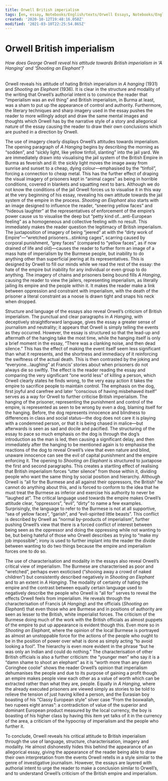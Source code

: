 ```yaml
---
title: Orwell British imperialism
tags: [en, essay, Notebooks/English/texts/Orwell Essays, Notebooks/English/writing]
created: '2020-10-12T19:48:16.058Z'
modified: '2021-03-10T22:25:54.865Z'
---
```


# Orwell British imperialism


###### How does George Orwell reveal his attitude towards British imperialism in ‘A Hanging’ and ‘Shooting an Elephant’?

Orwell reveals his attitude of hating British imperialism in *A hanging* (1931) and *Shooting an Elephant* (1936). It is clear in the structure and modality of the writing that Orwell’s authorial intent is to convince the reader that “imperialism was an evil thing” and British imperialism, in Burma at least, was a sham to put up the appearance of control and authority. Furthermore, the literary techniques and sharp imagery used in the essay pushes the reader to more willingly adopt and draw the same mental images and thoughts which Orwell has by the narrative style of a story and allegorical nature of the essay causing the reader to draw their own conclusions which are pushed in a direction by Orwell.

The use of imagery clearly displays Orwell’s attitudes towards imperialism. The opening paragraph of *A Hanging* begins by describing the morning as “sodden”, and “sickly light, like yellow tinfoil, slanting” into the jail yard. We are immediately drawn into visualising the jail system of the British Empire in Burma as feverish and ill: the sickly light moves the image away from sunrise and sunset to a cheap, dying colour—emphasised by the “tinfoil”, forcing a connection to cheap metal. This has the further effect of draping the visual imagery of prisoners kept in “animal cages” as being in horrible conditions, covered in blankets and squatting next to bars. Although we do not know the conditions of the jail Orwell forces us to visualise it in this way at the very beginning of his essay, revealing his own attitude towards the jail system of the empire in the process. *Shooting an Elephant* also starts with an image designed to influence the reader, “sneering yellow faces” and “hideous laughter” at the representatives of enforcement of the empire’s power cause us to visualise the deep but “petty kind of…anti-European feeling” as a homogeneous and collective feeling with no result. This immediately makes the reader question the legitimacy of British imperialism. The juxtaposition of imagery of being “jeered” at with the “dirty work of Empire”—“wretched prisoners…stinking cages”, scarring caused by corporal punishment, “grey faces” (compared to “yellow faces”, as if now drained of life and old)—causes the reader to further form an image of a mass hate of imperialism by the Burmese people, but inability to do anything other than superficial jeering at its representatives. This is designed by Orwell to fill our minds while we read the rest of the essay: the hate of the empire but inability for any individual or even group to do anything. The imagery of chains and prisoners being bound fills *A Hanging*, causing the reader to view the jailers, representing imperialism, as literally jailing its empire and the people within it. It makes the reader make a link between oppression and constraint with imperialism, with the death of the prisoner a literal constraint as a noose is drawn tight and snaps his neck when dropped.

Structure and language of the essays also reveal Orwell’s criticism of British imperialism. The punctual and clear paragraphs in *A Hanging*, with deceptively straightforward language, gives the essay a greater sense of journalism and neutrality; it appears that Orwell is simply telling the events as they occurred. However, the essay is structured so that the lead-up and aftermath of the hanging take the most time, while the hanging itself is only a brief moment in the essay, “There was a clanking noise, and then dead silence.” This has the effect of making the event itself seem less significant than what it represents, and the shortness and immediacy of it reinforcing the swiftness of the actual death. This is then contrasted by the joking and “everyone…laughing” at Francis’ stories about when prisoners do not always die so swiftly. The effect is the reader reading the essay and comparing the very significant “one world less” of killing a person, which Orwell clearly states he finds wrong, to the very easy action it takes the empire to sacrifice people to maintain control. The emphasis on the dog, first joyful and carefree and later “conscious of having misbehaved itself” serves as a way for Orwell to further criticise British imperialism. The hanging of the prisoner, representing the punishment and control of the empire, is represented as seen to be wrong by even a dog, blaming itself for the hanging. Before, the dog represents innocence and blindness to differences in class and social status—the dog does not care it is playing with a condemned person, or that it is being chased in malice—but afterwards is seen as sad and docile and pacified. The structuring of the essay to pace so much emphasis on the dog is through the dog’s introduction as the man is led, then causing a significant delay, and then immediately after the hanging to be mentioned again is to emphasise the reactions of the dog to reveal Orwell’s view that even nature and blind, unaware innocence can see the evil of capital punishment and the empire enforcing it. The opening to *Shooting an Elephant* is structured to juxtapose the first and second paragraphs. This creates a startling effect of realising that British imperialism forces “utter silence” from those within it, dividing people who want the same thing by social position and hierarchy. Although Orwell is “all for the Burmese and all against their oppressors, the British” he cannot do anything about this, and is forced to conform to the idea that he must treat the Burmese as inferior and exercise his authority to never be “laughed at”. The critical language used towards the empire makes Orwell’s attitude clear, “oppressors”, “evil”, “dirty” to name a few examples. Surprisingly, the language to refer to the Burmese is not at all supportive, “sea of yellow faces”, “garish”, and “evil-spirited little beasts”. This conflict is described by Orwell as “normal by-products of imperialism”, further pushing Orwell’s view that there is a forced conflict of interest between being seen as the oppressor and doing the oppressing while not wanting to be, but being hateful of those who Orwell describes as trying to “make my job impossible”; irony is used to further implant into the reader the divide between wanting to do two things because the empire and imperialism forces one to do so.

The use of characterisation and modality in the essays also reveal Orwell’s critical view of imperialism. The Burmese are characterised as poor and “wretched”, perhaps even exoticised (“shooing away a crowd of naked children”) but consistently described negatively in *Shooting an Elephant* and to an extent in *A Hanging*. The modality of certainty of hating the empire and the contrast between equally certain language used to negatively describe the people who Orwell is “all for” serves to reveal the effects Orwell feels from imperialism. He reveals through the characterisation of Francis (*A Hanging*) and the officials (*Shooting an Elephant*) that even those who are Burmese and in positions of authority are seen as lesser to the British, white imperialist forces. The criticism of the Burmese doing much of the work with the British officials as almost puppets of the empire to put up appearance is evident though this. Even more so in *Shooting an Elephant*, where the opinion of the local Burmese is portrayed as almost an unstoppable force for the actions of the people who ought to be in the position of power over what is done as simply acting “to avoid looking a fool”. The hierarchy is even more evident in the phrase “but he was only an Indian and could do nothing.” The characterisation of other British officials is also a further criticism: the “younger men” who say it is a “damn shame to shoot an elephant” as it is “worth more than any damn Coringhee coolie” shows the reader Orwell’s opinion that imperialism dehumanises the people and due to its purpose of gaining a profit though an empire makes people view each other as a value of worth which can be extracted rather than what they are, people. Equally in *A Hanging*, where the already executed prisoners are viewed simply as stories to be told to relieve the tension of just having killed a person, and the Eurasian boy boasting of his “Classy European style” silver case “From the boxwallah, two rupees eight annas”: a contradiction of value of the superior and dominant European product measured by the local currency, the boy is boasting of his higher class by having this item yet talks of it in the currency of the area, a criticism of the hypocrisy of imperialism and the people who further it.

To conclude, Orwell reveals his critical attitude to British imperialism through the use of language, structure, characterisation, imagery and modality. He almost dishonestly hides this behind the appearance of an allegorical essay, giving the appearance of the reader being able to draw their own interpretation from the events Orwell retells in a style similar to the genre of investigative journalism. However, the essays are layered with authorial intent to urge the reader to make a conclusion similar to Orwell’s, and to understand Orwell’s criticism of the British empire and imperialism.
